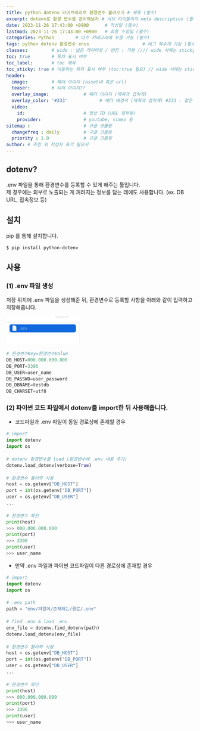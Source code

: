 ```yaml
---
title: python dotenv 라이브러리로 환경변수 불러오기 # 제목 (필수)
excerpt: dotenv로 환경 변수를 관리해보자 # 서브 타이틀이자 meta description (필수)
date: 2023-11-26 17:43:00 +0900      # 작성일 (필수)
lastmod: 2023-11-26 17:43:00 +0900   # 최종 수정일 (필수)
categories: Python        # 다수 카테고리에 포함 가능 (필수)
tags: python dotenv 환경변수 envs                    # 태그 복수개 가능 (필수)
classes:         # wide : 넓은 레이아웃 / 빈칸 : 기본 //// wide 시에는 sticky toc 불가
toc: true        # 목차 표시 여부
toc_label:       # toc 제목
toc_sticky: true # 이동하는 목차 표시 여부 (toc:true 필요) // wide 시에는 sticky toc 불가
header: 
  image:         # 헤더 이미지 (asset내 혹은 url)
  teaser:        # 티저 이미지??
  overlay_image:             # 헤더 이미지 (제목과 겹치게)
  overlay_color: '#333'            # 헤더 배경색 (제목과 겹치게) #333 : 짙은 회색 (필수)
  video:
    id:                      # 영상 ID (URL 뒷부분)
    provider:                # youtube, vimeo 등
sitemap :                    # 구글 크롤링
  changefreq : daily         # 구글 크롤링
  priority : 1.0             # 구글 크롤링
author: # 주인 외 작성자 표기 필요시
---
```

<!--postNo: 20231126_001-->


## dotenv?

.env 파일을 통해 환경변수를 등록할 수 있게 해주는 툴입니다.  
제 경우에는 외부로 노출되는 게 꺼려지는 정보를 담는 데에도 사용합니다. (ex. DB URL, 접속정보 등)  

## 설치

pip 를 통해 설치합니다.

```terminal
$ pip install python-dotenv
```

## 사용

### (1) .env 파일 생성  
저장 위치에 .env 파일을 생성해준 뒤, 환경변수로 등록할 사항을 아래와 같이 입력하고 저장해줍니다.  

<img src="/assets/images/20231126_001_001.png" width="200px">

```python
# 환경변수Key=환경변수Value
DB_HOST=000.000.000.000
DB_PORT=3306
DB_USER=user_name
DB_PASSWD=user_password
DB_DBNAME=testdb
DB_CHARSET=utf8

```

### (2) 파이썬 코드 파일에서 dotenv를 import한 뒤 사용해줍니다.  

- 코드파일과 .env 파일이 동일 경로상에 존재할 경우

```python
# import
import dotenv
import os

# dotenv 환경변수를 load (환경변수에 .env 내용 추가)
dotenv.load_dotenv(verbose=True)

# 환경변수 불러와 사용
host = os.getenv["DB_HOST"]
port = int(os.getenv["DB_PORT"])
user = os.getenv["DB_USER"]
...

# 환경변수 확인
print(host)
>>> 000.000.000.000
print(port)
>>> 3306
print(user)
>>> user_name

```

- 만약 .env 파일과 파이썬 코드파일이 다른 경로상에 존재할 경우

```python
# import
import dotenv
import os

# .env path
path = "env/파일이/존재하는/경로/.env"

# find .env & load .env
env_file = dotenv.find_dotenv(path)
dotenv.load_dotenv(env_file)

# 환경변수 불러와 사용
host = os.getenv["DB_HOST"]
port = int(os.getenv["DB_PORT"])
user = os.getenv["DB_USER"]
...

# 환경변수 확인
print(host)
>>> 000.000.000.000
print(port)
>>> 3306
print(user)
>>> user_name
```
